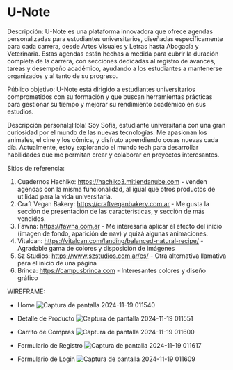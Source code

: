# U-Note

Descripción: U-Note es una plataforma innovadora que ofrece agendas personalizadas para estudiantes universitarios, diseñadas específicamente para cada carrera, desde Artes Visuales y Letras hasta Abogacía y Veterinaria. Estas agendas están hechas a medida para cubrir la duración completa de la carrera, con secciones dedicadas al registro de avances, tareas y desempeño académico, ayudando a los estudiantes a mantenerse organizados y al tanto de su progreso.

Público objetivo: U-Note está dirigido a estudiantes universitarios comprometidos con su formación y que buscan herramientas prácticas para gestionar su tiempo y mejorar su rendimiento académico en sus estudios.

Descripción personal:¡Hola! Soy Sofía, estudiante universitaria con una gran curiosidad por el mundo de las nuevas tecnologías. Me apasionan los animales, el cine y los cómics, y disfruto aprendiendo cosas nuevas cada día. Actualmente, estoy explorando el mundo tech para desarrollar habilidades que me permitan crear y colaborar en proyectos interesantes.

Sitios de referencia:

1. Cuadernos Hachiko: https://hachiko3.mitiendanube.com - venden agendas con la misma funcionalidad, al igual que otros productos de utilidad para la vida universitaria.
2. Craft Vegan Bakery: https://craftveganbakery.com.ar - Me gusta la sección de presentación de las características, y sección de más vendidos.
3. Fawna: https://fawna.com.ar - Me interesaría aplicar el efecto del inicio (imagen de fondo, aparición de nav) y quizá algunas animaciones.
4. Vitalcan: https://vitalcan.com/landing/balanced-natural-recipe/ - Agradable gama de colores y disposición de imágenes
5. Sz Studios: https://www.szstudios.com.ar/es/ - Otra alternativa llamativa para el inicio de una página
6. Brinca: https://campusbrinca.com - Interesantes colores y diseño gráfico

WIREFRAME:

- Home
![Captura de pantalla 2024-11-19 011540](https://github.com/user-attachments/assets/8b047f36-4ea0-4067-b595-1952aef8a6be)

- Detalle de Producto
![Captura de pantalla 2024-11-19 011551](https://github.com/user-attachments/assets/796eec90-bd3c-4054-b15b-345444b99b5a)

- Carrito de Compras
![Captura de pantalla 2024-11-19 011600](https://github.com/user-attachments/assets/31c2d785-79dd-466b-9534-341e76188405)

- Formulario de Registro
![Captura de pantalla 2024-11-19 011617](https://github.com/user-attachments/assets/10006c3f-6263-4991-94fe-4a0c42e8e795)

- Formulario de Login
![Captura de pantalla 2024-11-19 011609](https://github.com/user-attachments/assets/2462e81b-9104-4f17-a191-2e10ff8ea504)
